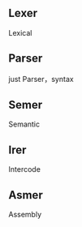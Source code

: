## Lexer 
Lexical
## Parser
just Parser，syntax
## Semer
Semantic
## Irer
Intercode
## Asmer
Assembly
